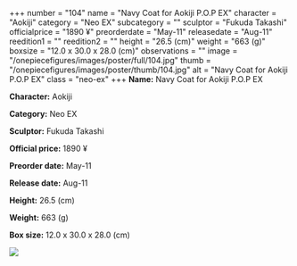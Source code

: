 +++
number = "104"
name = "Navy Coat for Aokiji P.O.P EX"
character = "Aokiji"
category = "Neo EX"
subcategory = ""
sculptor = "Fukuda Takashi"
officialprice = "1890 ¥"
preorderdate = "May-11"
releasedate = "Aug-11"
reedition1 = ""
reedition2 = ""
height = "26.5 (cm)"
weight = "663 (g)"
boxsize = "12.0 x 30.0 x 28.0 (cm)"
observations = ""
image = "/onepiecefigures/images/poster/full/104.jpg"
thumb = "/onepiecefigures/images/poster/thumb/104.jpg"
alt = "Navy Coat for Aokiji P.O.P EX"
class = "neo-ex"
+++
**Name:** Navy Coat for Aokiji P.O.P EX

**Character:** Aokiji

**Category:** Neo EX 

**Sculptor:** Fukuda Takashi

**Official price:** 1890 ¥

**Preorder date:** May-11

**Release date:** Aug-11

**Height:** 26.5 (cm)

**Weight:** 663 (g)

**Box size:** 12.0 x 30.0 x 28.0 (cm)

<img src="/onepiecefigures/images/poster/thumb/104.jpg">